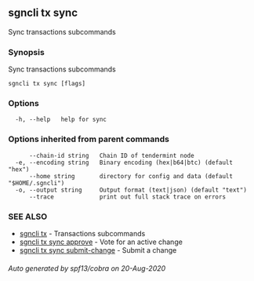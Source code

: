 ## sgncli tx sync

Sync transactions subcommands

### Synopsis

Sync transactions subcommands

```
sgncli tx sync [flags]
```

### Options

```
  -h, --help   help for sync
```

### Options inherited from parent commands

```
      --chain-id string   Chain ID of tendermint node
  -e, --encoding string   Binary encoding (hex|b64|btc) (default "hex")
      --home string       directory for config and data (default "$HOME/.sgncli")
  -o, --output string     Output format (text|json) (default "text")
      --trace             print out full stack trace on errors
```

### SEE ALSO

* [sgncli tx](sgncli_tx.md)	 - Transactions subcommands
* [sgncli tx sync approve](sgncli_tx_sync_approve.md)	 - Vote for an active change
* [sgncli tx sync submit-change](sgncli_tx_sync_submit-change.md)	 - Submit a change

###### Auto generated by spf13/cobra on 20-Aug-2020
